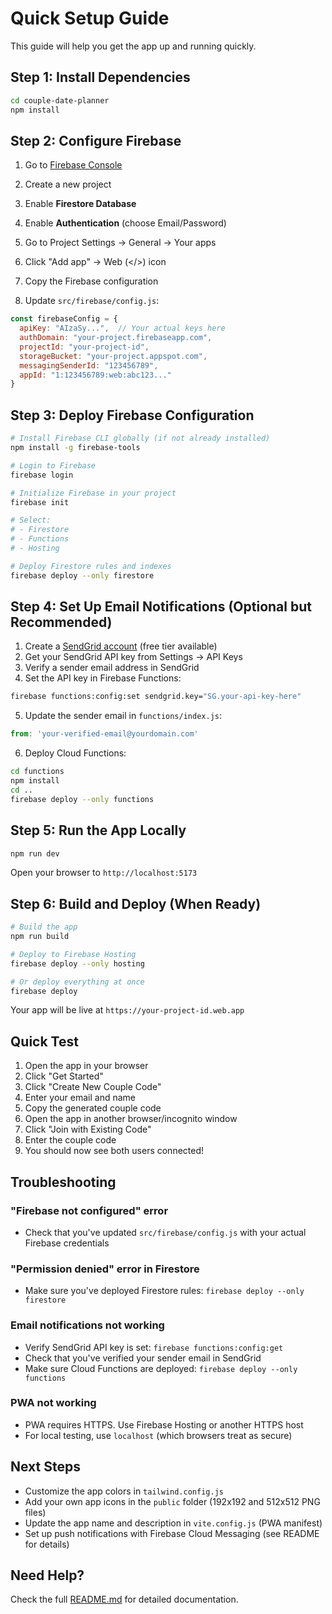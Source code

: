 # Quick Setup Guide

This guide will help you get the app up and running quickly.

## Step 1: Install Dependencies

```bash
cd couple-date-planner
npm install
```

## Step 2: Configure Firebase

1. Go to [Firebase Console](https://console.firebase.google.com/)
2. Create a new project
3. Enable **Firestore Database**
4. Enable **Authentication** (choose Email/Password)
5. Go to Project Settings → General → Your apps
6. Click "Add app" → Web (</>) icon
7. Copy the Firebase configuration

8. Update `src/firebase/config.js`:

```javascript
const firebaseConfig = {
  apiKey: "AIzaSy...",  // Your actual keys here
  authDomain: "your-project.firebaseapp.com",
  projectId: "your-project-id",
  storageBucket: "your-project.appspot.com",
  messagingSenderId: "123456789",
  appId: "1:123456789:web:abc123..."
}
```

## Step 3: Deploy Firebase Configuration

```bash
# Install Firebase CLI globally (if not already installed)
npm install -g firebase-tools

# Login to Firebase
firebase login

# Initialize Firebase in your project
firebase init

# Select:
# - Firestore
# - Functions
# - Hosting

# Deploy Firestore rules and indexes
firebase deploy --only firestore
```

## Step 4: Set Up Email Notifications (Optional but Recommended)

1. Create a [SendGrid account](https://sendgrid.com/) (free tier available)
2. Get your SendGrid API key from Settings → API Keys
3. Verify a sender email address in SendGrid
4. Set the API key in Firebase Functions:

```bash
firebase functions:config:set sendgrid.key="SG.your-api-key-here"
```

5. Update the sender email in `functions/index.js`:

```javascript
from: 'your-verified-email@yourdomain.com'
```

6. Deploy Cloud Functions:

```bash
cd functions
npm install
cd ..
firebase deploy --only functions
```

## Step 5: Run the App Locally

```bash
npm run dev
```

Open your browser to `http://localhost:5173`

## Step 6: Build and Deploy (When Ready)

```bash
# Build the app
npm run build

# Deploy to Firebase Hosting
firebase deploy --only hosting

# Or deploy everything at once
firebase deploy
```

Your app will be live at `https://your-project-id.web.app`

## Quick Test

1. Open the app in your browser
2. Click "Get Started"
3. Click "Create New Couple Code"
4. Enter your email and name
5. Copy the generated couple code
6. Open the app in another browser/incognito window
7. Click "Join with Existing Code"
8. Enter the couple code
9. You should now see both users connected!

## Troubleshooting

### "Firebase not configured" error
- Check that you've updated `src/firebase/config.js` with your actual Firebase credentials

### "Permission denied" error in Firestore
- Make sure you've deployed Firestore rules: `firebase deploy --only firestore`

### Email notifications not working
- Verify SendGrid API key is set: `firebase functions:config:get`
- Check that you've verified your sender email in SendGrid
- Make sure Cloud Functions are deployed: `firebase deploy --only functions`

### PWA not working
- PWA requires HTTPS. Use Firebase Hosting or another HTTPS host
- For local testing, use `localhost` (which browsers treat as secure)

## Next Steps

- Customize the app colors in `tailwind.config.js`
- Add your own app icons in the `public` folder (192x192 and 512x512 PNG files)
- Update the app name and description in `vite.config.js` (PWA manifest)
- Set up push notifications with Firebase Cloud Messaging (see README for details)

## Need Help?

Check the full [README.md](README.md) for detailed documentation.
